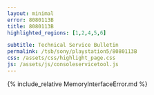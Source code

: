 ```yaml
---
layout: minimal
error: 8080113B
title: 8080113B
highlighted_regions: [1,2,4,5,6]

subtitle: Technical Service Bulletin
permalink: /tsb/sony/playstation5/8080113B
css: /assets/css/highlight_page.css
js: /assets/js/consoleservicetool.js
---
```


{% include_relative MemoryInterfaceError.md %}
